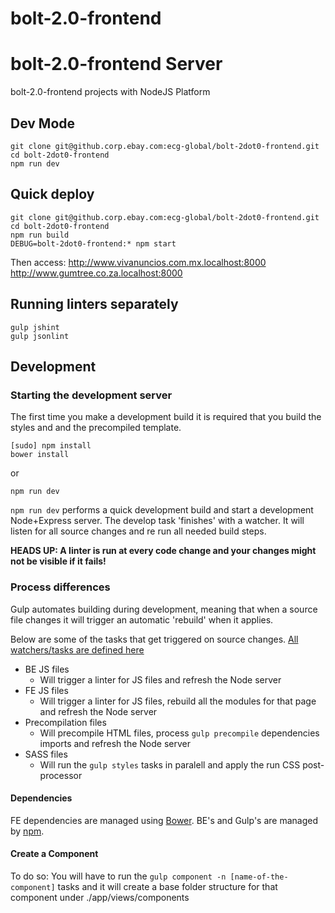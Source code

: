 bolt-2.0-frontend
=================

# bolt-2.0-frontend Server

bolt-2.0-frontend projects with NodeJS Platform


## Dev Mode

```
git clone git@github.corp.ebay.com:ecg-global/bolt-2dot0-frontend.git
cd bolt-2dot0-frontend
npm run dev
```

## Quick deploy

```
git clone git@github.corp.ebay.com:ecg-global/bolt-2dot0-frontend.git
cd bolt-2dot0-frontend
npm run build
DEBUG=bolt-2dot0-frontend:* npm start
```

Then access:
http://www.vivanuncios.com.mx.localhost:8000
http://www.gumtree.co.za.localhost:8000


## Running linters separately
```
gulp jshint 
gulp jsonlint
```

## Development

### Starting the development server

The first time you make a development build it is required that you build the styles and and the precompiled template.

```
[sudo] npm install
bower install
```

or

```
npm run dev
```

```npm run dev``` performs a quick development build and start a development Node+Express server. The develop task 'finishes' with a watcher. It will listen for all source changes and re run all needed build steps.

**HEADS UP: A linter is run at every code change and your changes might not be visible if it fails!**


### Process differences
Gulp automates building during development, meaning that when a source file changes it will trigger an automatic 'rebuild' when it applies.

Below are some of the tasks that get triggered on source changes. [All watchers/tasks are defined here](gulpfile.js)

- BE JS files
    - Will trigger a linter for JS files and refresh the Node server
- FE JS files
    - Will trigger a linter for JS files, rebuild all the modules for that page and refresh the Node server
- Precompilation files
    - Will precompile HTML files, process ```gulp precompile``` dependencies imports and refresh the Node server
- SASS files
    - Will run the ```gulp styles``` tasks in paralell and apply the run CSS post-processor

#### Dependencies

FE dependencies are managed using [Bower](http://bower.io). BE's and Gulp's are managed by [npm](http://npmjs.org).

#### Create a Component 
To do so:
You will have to run the ```gulp component -n [name-of-the-component]``` tasks and it will create a base folder structure for that component under ./app/views/components


